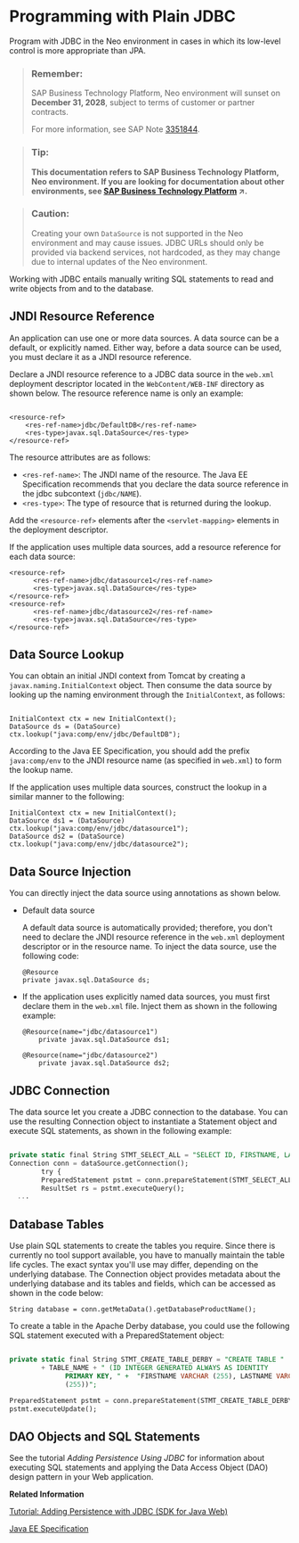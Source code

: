 <!-- loioe79cfef4bb57101494cde44e48426511 -->

# Programming with Plain JDBC

Program with JDBC in the Neo environment in cases in which its low-level control is more appropriate than JPA.

> ### Remember:  
> SAP Business Technology Platform, Neo environment will sunset on **December 31, 2028**, subject to terms of customer or partner contracts.
> 
> For more information, see SAP Note [3351844](https://me.sap.com/notes/3351844).

> ### Tip:  
> **This documentation refers to SAP Business Technology Platform, Neo environment. If you are looking for documentation about other environments, see [SAP Business Technology Platform](https://help.sap.com/viewer/65de2977205c403bbc107264b8eccf4b/Cloud/en-US/6a2c1ab5a31b4ed9a2ce17a5329e1dd8.html "SAP Business Technology Platform (SAP BTP) is an integrated offering comprised of four technology portfolios: database and data management, application development and integration, analytics, and intelligent technologies. The platform offers users the ability to turn data into business value, compose end-to-end business processes, and build and extend SAP applications quickly.") :arrow_upper_right:.**



> ### Caution:  
> Creating your own `DataSource` is not supported in the Neo environment and may cause issues. JDBC URLs should only be provided via backend services, not hardcoded, as they may change due to internal updates of the Neo environment.

Working with JDBC entails manually writing SQL statements to read and write objects from and to the database.



<a name="loioe79cfef4bb57101494cde44e48426511__section_N10050_N10013_N10001"/>

## JNDI Resource Reference

An application can use one or more data sources. A data source can be a default, or explicitly named. Either way, before a data source can be used, you must declare it as a JNDI resource reference.

Declare a JNDI resource reference to a JDBC data source in the `web.xml` deployment descriptor located in the `WebContent/WEB-INF` directory as shown below. The resource reference name is only an example:

```

<resource-ref>
    <res-ref-name>jdbc/DefaultDB</res-ref-name>
    <res-type>javax.sql.DataSource</res-type>
</resource-ref>

```

The resource attributes are as follows:

-   `<res-ref-name>`: The JNDI name of the resource. The Java EE Specification recommends that you declare the data source reference in the jdbc subcontext \(`jdbc/NAME`\).
-   `<res-type>`: The type of resource that is returned during the lookup.

Add the `<resource-ref>` elements after the `<servlet-mapping>` elements in the deployment descriptor.

If the application uses multiple data sources, add a resource reference for each data source:

```
<resource-ref>
      <res-ref-name>jdbc/datasource1</res-ref-name>
      <res-type>javax.sql.DataSource</res-type>
</resource-ref>
<resource-ref>
      <res-ref-name>jdbc/datasource2</res-ref-name>
      <res-type>javax.sql.DataSource</res-type>
</resource-ref>
```



## Data Source Lookup

You can obtain an initial JNDI context from Tomcat by creating a `javax.naming.InitialContext` object. Then consume the data source by looking up the naming environment through the `InitialContext`, as follows:

```

InitialContext ctx = new InitialContext();
DataSource ds = (DataSource) ctx.lookup("java:comp/env/jdbc/DefaultDB");

```

According to the Java EE Specification, you should add the prefix `java:comp/env` to the JNDI resource name \(as specified in `web.xml`\) to form the lookup name.

If the application uses multiple data sources, construct the lookup in a similar manner to the following:

```
InitialContext ctx = new InitialContext();
DataSource ds1 = (DataSource) ctx.lookup("java:comp/env/jdbc/datasource1");
DataSource ds2 = (DataSource) ctx.lookup("java:comp/env/jdbc/datasource2");
```



<a name="loioe79cfef4bb57101494cde44e48426511__section_N10036_N10013_N10001"/>

## Data Source Injection

You can directly inject the data source using annotations as shown below.

-   Default data source

    A default data source is automatically provided; therefore, you don't need to declare the JNDI resource reference in the `web.xml` deployment descriptor or in the resource name. To inject the data source, use the following code:

    ```
    @Resource
    private javax.sql.DataSource ds;
    ```

-   If the application uses explicitly named data sources, you must first declare them in the `web.xml` file. Inject them as shown in the following example:

    ```
    @Resource(name="jdbc/datasource1")
        private javax.sql.DataSource ds1;
    
    @Resource(name="jdbc/datasource2")
        private javax.sql.DataSource ds2;
    ```




<a name="loioe79cfef4bb57101494cde44e48426511__section_2F4125C829D8448E9A85A07400DE59D2"/>

## JDBC Connection

The data source let you create a JDBC connection to the database. You can use the resulting Connection object to instantiate a Statement object and execute SQL statements, as shown in the following example:

```sql

private static final String STMT_SELECT_ALL = "SELECT ID, FIRSTNAME, LASTNAME FROM " + TABLE_NAME;
Connection conn = dataSource.getConnection();
		try {
        PreparedStatement pstmt = conn.prepareStatement(STMT_SELECT_ALL);
        ResultSet rs = pstmt.executeQuery();
  ...

```



<a name="loioe79cfef4bb57101494cde44e48426511__section_3134F8B86E2D4F17A171C1981DD87D42"/>

## Database Tables

Use plain SQL statements to create the tables you require. Since there is currently no tool support available, you have to manually maintain the table life cycles. The exact syntax you'll use may differ, depending on the underlying database. The Connection object provides metadata about the underlying database and its tables and fields, which can be accessed as shown in the code below:

```
String database = conn.getMetaData().getDatabaseProductName();

```

To create a table in the Apache Derby database, you could use the following SQL statement executed with a PreparedStatement object:

```sql

private static final String STMT_CREATE_TABLE_DERBY = "CREATE TABLE "
		+ TABLE_NAME + " (ID INTEGER GENERATED ALWAYS AS IDENTITY
              PRIMARY KEY, " +  "FIRSTNAME VARCHAR (255), LASTNAME VARCHAR
              (255))";

PreparedStatement pstmt = conn.prepareStatement(STMT_CREATE_TABLE_DERBY);
pstmt.executeUpdate();

```



<a name="loioe79cfef4bb57101494cde44e48426511__section_40BF49691D004648A51F3728BAC85DBD"/>

## DAO Objects and SQL Statements

See the tutorial *Adding Persistence Using JDBC* for information about executing SQL statements and applying the Data Access Object \(DAO\) design pattern in your Web application.

**Related Information**  


[Tutorial: Adding Persistence with JDBC \(SDK for Java Web\)](tutorial-adding-persistence-with-jdbc-sdk-for-java-web-e4c5285.md#loioe4c52854bb571014aeb88753d0dad158 "Use JDBC to persist data in a simple Java EE web application that manages a list of persons.")

[Java EE Specification](https://jcp.org/aboutJava/communityprocess/final/jsr244/index.html)

